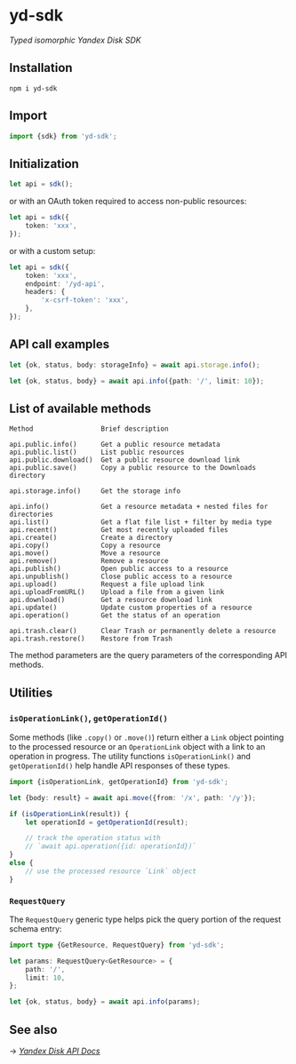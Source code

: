 # yd-sdk

*Typed isomorphic Yandex Disk SDK*

## Installation

```
npm i yd-sdk
```

## Import

```ts
import {sdk} from 'yd-sdk';
```

## Initialization

```ts
let api = sdk();
```

or with an OAuth token required to access non-public resources:

```ts
let api = sdk({
    token: 'xxx',
});
```

or with a custom setup:

```ts
let api = sdk({
    token: 'xxx',
    endpoint: '/yd-api',
    headers: {
        'x-csrf-token': 'xxx',
    },
});
```

## API call examples

```ts
let {ok, status, body: storageInfo} = await api.storage.info();
```

```ts
let {ok, status, body} = await api.info({path: '/', limit: 10});
```

## List of available methods

```
Method                 Brief description

api.public.info()      Get a public resource metadata
api.public.list()      List public resources
api.public.download()  Get a public resource download link
api.public.save()      Copy a public resource to the Downloads directory

api.storage.info()     Get the storage info

api.info()             Get a resource metadata + nested files for directories
api.list()             Get a flat file list + filter by media type
api.recent()           Get most recently uploaded files
api.create()           Create a directory
api.copy()             Copy a resource
api.move()             Move a resource
api.remove()           Remove a resource
api.publish()          Open public access to a resource
api.unpublish()        Close public access to a resource
api.upload()           Request a file upload link
api.uploadFromURL()    Upload a file from a given link
api.download()         Get a resource download link
api.update()           Update custom properties of a resource
api.operation()        Get the status of an operation

api.trash.clear()      Clear Trash or permanently delete a resource
api.trash.restore()    Restore from Trash
```

The method parameters are the query parameters of the corresponding API methods.

## Utilities

### `isOperationLink()`, `getOperationId()`

Some methods (like `.copy()` or `.move()`) return either a `Link` object pointing to the processed resource or an `OperationLink` object with a link to an operation in progress. The utility functions `isOperationLink()` and `getOperationId()` help handle API responses of these types.

```ts
import {isOperationLink, getOperationId} from 'yd-sdk';

let {body: result} = await api.move({from: '/x', path: '/y'});

if (isOperationLink(result)) {
    let operationId = getOperationId(result);

    // track the operation status with
    // `await api.operation({id: operationId})`
}
else {
    // use the processed resource `Link` object
}
```

### `RequestQuery`

The `RequestQuery` generic type helps pick the query portion of the request schema entry:

```ts
import type {GetResource, RequestQuery} from 'yd-sdk';

let params: RequestQuery<GetResource> = {
    path: '/',
    limit: 10,
};

let {ok, status, body} = await api.info(params);
```

## See also

&rarr; [*Yandex Disk API Docs*](https://yandex.com/dev/disk-api/doc/en/)
